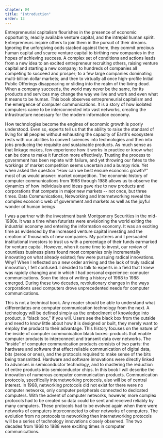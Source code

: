 ```yaml
---
chapter: 04
title: "Introduction"
order: 13
---
```


Entrepreneurial capitalism flourishes in the presence of economic opportunity, readily available venture capital, and the intrepid human spirit. Entrepreneurs inspire others to join them in the pursuit of their dreams. Ignoring the unforgiving odds stacked against them, they commit precious human capital and scarce venture capital to birthing new companies in the hopes of achieving success. A complex set of conditions and actions leads from a new idea to an excited entrepreneur recruiting others, raising venture capital and starting a new company; to hundreds of companies all competing to succeed and prosper; to a few large companies dominating multi-billion dollar markets; and then to virtually all once high-profile Initial Public Offerings disappearing or sliding into the realm of the living dead. When a company succeeds, the world may never be the same, for its products and services may change the way we live and work and even what it means to be human. This book observes entrepreneurial capitalism and the emergence of computer communications. It is a story of how isolated computers came to be interconnected into vast networks, creating the infrastructure necessary for the modern information economy.

How technologies become the engines of economic growth is poorly understood. Even so, experts tell us that the ability to raise the standard of living for all peoples without exhausting the capacity of Earth’s ecosystem rests with our abilities to convert sciences into technologies and then into jobs producing the requisite and sustainable products. As much sense as that linkage makes, few experience how it works in practice or know what can be done to make it function more effectively. Trusting the process to government has been replete with failure, and yet throwing our fates to the workings of market competition seems uncertain and a bumpy ride. Yet when asked the question “How can we best ensure economic growth?” most of us would answer: market competition. The economic history of computer communications from 1968 through 1988 allows us to observe the dynamics of how individuals and ideas gave rise to new products and corporations that compete in major new markets -- not once, but three times. Data Communications, Networking and Internetworking reveal the complex economic web of government and markets as well as the joyful wonder of human beings

I was a partner with the investment bank Montgomery Securities in the mid-1980s. It was a time when futurists were envisioning the world exiting the industrial economy and entering the information economy. It was an exciting time as evidenced by the increased venture capital investing and the creation of thousands of new companies. My partners and I persuaded institutional investors to trust us with a percentage of their funds earmarked for venture capital. However, when it came time to invest, our review of countless business plans found most companies only incrementally innovating on what already existed; few were pursuing radical innovations. Why? When I reflected on a new order arriving and the lack of truly radical innovation, I felt confused. I decided to talk to experts in a field that I knew was rapidly changing and in which I had personal experience: computer communications. Soon the idea of writing a history of 1968 to 1988 emerged. During these two decades, revolutionary changes in the ways corporations used computers drove unprecedented needs for computer communications.

This is not a technical book. Any reader should be able to understand what differentiates one computer communication technology from the next. A technology will be defined simply as the embodiment of knowledge into product, a “black box,” if you will. Users see the black box from the outside and need to know little about how it is designed or built, they merely want to employ the product to their advantage. This history focuses on the nature of the inside of computer communication black boxes: products that enable computer products to interconnect and transmit data over networks. The “inside” of computer communication products consists of two parts: the hardware and software that effect reliable communication of digital data, bits (zeros or ones), and the protocols required to make sense of the bits being transmitted. Hardware and software innovations were directly linked to advances in semiconductor technology, and to mastering the reduction of entire products into semiconductor chips. In this book I will describe the innovation of numerous computer communication products. Communication protocols, specifically internetworking protocols, also will be of central interest. In 1968, networking protocols did not exist for there were no computer networks, only computer peripherals connected to dedicated computers. With the advent of computer networks, however, more complex protocols had to be created so data could be sent and received reliably by many computers. These protocols had to be evolved again when there were networks of computers interconnected to other networks of computers. The evolution from no protocols to networking then internetworking protocols will be a series of technology innovations closely observed. The two decades from 1968 to 1988 were exciting times in computer communications.